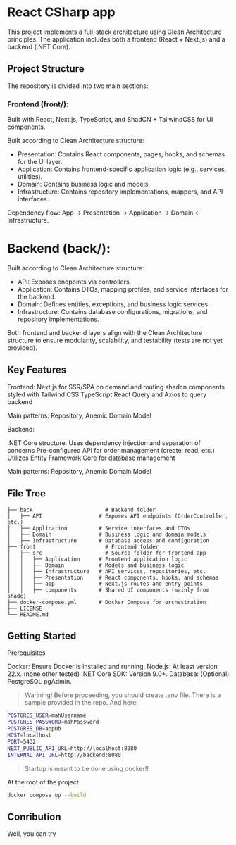 # React CSharp app
This project implements a full-stack architecture using Clean Architecture principles. The application includes both a frontend (React + Next.js) and a backend (.NET Core).

##  Project Structure
The repository is divided into two main sections:

### Frontend (front/):
Built with React, Next.js, TypeScript, and ShadCN + TailwindCSS for UI components.

Built according to Clean Architecture structure:
- Presentation: Contains React components, pages, hooks, and schemas for the UI layer.
- Application: Contains frontend-specific application logic (e.g., services, utilities).
- Domain: Contains business logic and models.
- Infrastructure: Contains repository implementations, mappers, and API interfaces.

Dependency flow: App -> Presentation -> Application -> Domain <- Infrastructure.

# Backend (back/):

Built according to Clean Architecture structure:
- API: Exposes endpoints via controllers.
- Application: Contains DTOs, mapping profiles, and service interfaces for the backend.
- Domain: Defines entities, exceptions, and business logic services.
- Infrastructure: Contains database configurations, migrations, and repository implementations.

Both frontend and backend layers align with the Clean Architecture structure to ensure modularity, scalability, and testability (tests are not yet provided).

## Key Features
Frontend:
Next.js for SSR/SPA on demand and routing
shadcn components styled with Tailwind CSS
TypeScript
React Query and Axios to query backend

Main patterns: Repository, Anemic Domain Model

Backend:

.NET Core structure.
Uses dependency injection and separation of concerns
Pre-configured API for order management (create, read, etc.)
Utilizes Entity Framework Core for database management

Main patterns: Repository, Anemic Domain Model

## File Tree
```
├── back                       # Backend folder
│   ├── API                  # Exposes API endpoints (OrderController, etc.)
│   ├── Application          # Service interfaces and DTOs
│   ├── Domain               # Business logic and domain models
│   ├── Infrastructure       # Database access and configuration
├── front                      # Frontend folder
│   ├── src                    # Source folder for frontend app
│   │   ├── Application      # Frontend application logic
│   │   ├── Domain           # Models and business logic
│   │   ├── Infrastructure   # API services, repositories, etc.
│   │   ├── Presentation     # React components, hooks, and schemas
│   │   ├── app              # Next.js routes and entry points
│   │   ├── components       # Shared UI components (mainly from shadc)
├── docker-compose.yml       # Docker Compose for orchestration
├── LICENSE                  
└── README.md     
```
## Getting Started
Prerequisites

Docker: Ensure Docker is installed and running.
Node.js: At least version 22.x. (none other tested)
.NET Core SDK: Version 9.0+.
Database: (Optional) PostgreSQL pgAdmin.

> Warining!
Before proceeding, you should create .env file. There is a sample provided in the repo. And here:
```sh
POSTGRES_USER=mahUsername
POSTGRES_PASSWORD=mahPassword
POSTGRES_DB=appDb
HOST=localhost
PORT=5432
NEXT_PUBLIC_API_URL=http://localhost:8080
INTERNAL_API_URL=http://backend:8080
```

> Startup is meant to be done using docker!!

At the root of the project
```sh
docker compose up --build
```

## Conribution

Well, you can try
